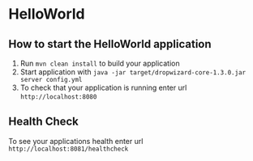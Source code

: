 # HelloWorld

How to start the HelloWorld application
---

1. Run `mvn clean install` to build your application
1. Start application with `java -jar target/dropwizard-core-1.3.0.jar server config.yml`
1. To check that your application is running enter url `http://localhost:8080`

Health Check
---

To see your applications health enter url `http://localhost:8081/healthcheck`
